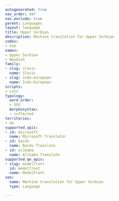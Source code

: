 ```yaml
---
autogenerated: true
nav_order: 997
nav_exclude: true
parent: Languages
layout: language
title: Upper Sorbian
description: Machine translation for Upper Sorbian
codes:
- hsb
names:
- Upper Sorbian
- Wendish
family:
- slug: slavic
  name: Slavic
- slug: indo-european
  name: Indo-European
scripts:
- Latn
typology:
  word_order:
  - SOV
  morphosyntax:
  - inflected
territories:
- de
supported_apis:
- id: microsoft
  name: Microsoft Translator
- id: baidu
  name: Baidu Translate
- id: alibaba
  name: Alibaba Translate
supported_qe_apis:
- slug: modelfront
  id: modelfront
  name: ModelFront
seo:
  name: Machine translation for Upper Sorbian
  type: Language

---
```


